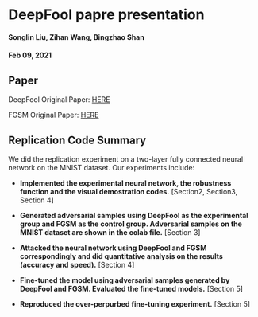 # DeepFool papre presentation

#### Songlin Liu, Zihan Wang, Bingzhao Shan

#### Feb 09, 2021


## Paper
DeepFool Original Paper:   [HERE](https://arxiv.org/pdf/1511.04599.pdf)

FGSM Original Paper: [HERE](https://arxiv.org/pdf/1412.6572.pdf)

## Replication Code Summary

We did the replication experiment on a two-layer fully connected neural network on the MNIST dataset. Our experiments include:

- **Implemented the experimental neural network, the robustness function and the visual demostration codes.** [Section2, Section3, Section 4]

- **Generated adversarial samples using DeepFool as the experimental group and FGSM as the control group. Adversarial samples on the MNIST dataset are shown in the colab file.** [Section 3]

- **Attacked the neural network using DeepFool and FGSM correspondingly and did quantitative analysis on the results (accuracy and speed).** [Section 4] 

- **Fine-tuned the model using adversarial samples generated by DeepFool and FGSM. Evaluated the fine-tuned models.** [Section 5]

- **Reproduced the over-perpurbed fine-tuning experiment.** [Section 5]
